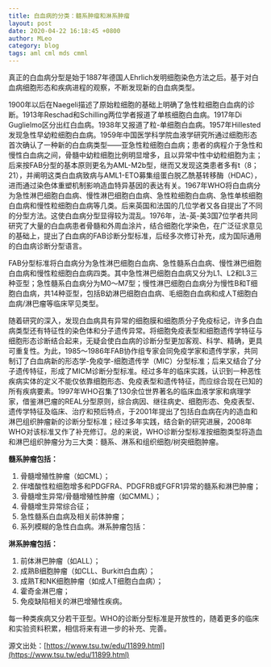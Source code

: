 ```yaml
---
title: 白血病的分类：髓系肿瘤和淋系肿瘤
layout: post
date: 2020-04-22 16:18:45 +0800
author: MLeo
category: blog
tags: aml cml mds cmml 
---
```


真正的白血病分型是始于1887年德国人Ehrlich发明细胞染色方法之后。基于对白血病细胞形态和疾病进程的观察，不断发现新的白血病类型。

1900年以后在Naegeli描述了原始粒细胞的基础上明确了急性粒细胞白血病的诊断。1913年Reschad和Schilling两位学者报道了单核细胞白血病。1917年Di Guglielmo区分出红白血病。1938年又报道了粒-单细胞白血病。1957年Hillested发现急性早幼粒细胞白血病。1959年中国医学科学院血液学研究所通过细胞形态首次确认了一种新的白血病类型——亚急性粒细胞白血病；患者的病程介于急性和慢性白血病之间，骨髓中幼粒细胞比例明显增多，且以异常中性中幼粒细胞为主；后来按FAB分型的基本原则更名为AML-M2b型，继而又发现这类患者多有t（8；21），并阐明这类白血病致病与AML1-ETO募集组蛋白脱乙酰基转移酶（HDAC），进而通过染色体重塑机制影响造血特异基因的表达有关。1967年WHO将白血病分为急性淋巴细胞白血病、慢性淋巴细胞白血病、急性粒细胞白血病、急性单核细胞白血病和慢性粒细胞白血病等几类。后来英国和法国的几位学者又各自提出了不同的分型方法。这使白血病分型显得较为混乱。1976年，法-英-美3国7位学者共同研究了大量的白血病患者骨髓和外周血涂片，结合细胞化学染色，在广泛征求意见的基础上，提出了白血病的FAB诊断分型标准，后经多次修订补充，成为国际通用的白血病诊断分型语言。

FAB分型标准将白血病分为急性淋巴细胞白血病、急性髓系白血病、慢性淋巴细胞白血病和慢性粒细胞白血病四类。其中急性淋巴细胞白血病又分为L1、L2和L3三种亚型；急性髓系白血病分为M0～M7型；慢性淋巴细胞白血病分为慢性B和T细胞白血病，共14种亚型，包括B幼淋巴细胞白血病、毛细胞白血病和成人T细胞白血病/淋巴瘤等临床罕见类型。

随着研究的深入，发现白血病具有异常的细胞膜和细胞质分子免疫标记，许多白血病类型还有特征性的染色体和分子遗传异常。将细胞免疫表型和细胞遗传学特征与细胞形态诊断结合起来，无疑会使白血病的诊断分型更加客观、科学、精确，更具可重复性。为此，1985～1986年FAB协作组专家会同免疫学家和遗传学家，共同制订了白血病新的形态学-免疫学-细胞遗传学（MIC）分型标准；后来又结合了分子遗传特征，形成了MICM诊断分型标准。经过多年的临床实践，认识到一种恶性疾病实体的定义不能仅依靠细胞形态、免疫表型和遗传特征，而应综合现在已知的所有疾病要素。1997年WHO召集了130余位世界著名的临床血液学家和病理学家，借鉴淋巴瘤的REAL分型原则，综合病因、继往病史、细胞形态、免疫表型、遗传学特征及临床、治疗和预后特点，于2001年提出了包括白血病在内的造血和淋巴组织肿瘤新的诊断分型标准；经过多年实践，结合新的研究进展，2008年WHO对该标准又作了补充修订。总的来说，WHO诊断分型标准按细胞类型将造血和淋巴组织肿瘤分为三大类：髓系、淋系和组织细胞/树突细胞肿瘤。

**髓系肿瘤包括：**

1.  骨髓增殖性肿瘤（如CML）；
2.  伴嗜酸性粒细胞增多和PDGFRA、PDGFRB或FGFR1异常的髓系和淋巴肿瘤；
3.  骨髓增生异常/骨髓增殖性肿瘤（如CMML）；
4.  骨髓增生异常综合征；
5.  急性髓系白血病及相关前体肿瘤；
6.  系列模糊的急性白血病。淋系肿瘤包括：

**淋系肿瘤包括：**

1.  前体淋巴肿瘤（如ALL）；
2.  成熟B细胞肿瘤（如CLL、Burkitt白血病）；
3.  成熟T和NK细胞肿瘤（如成人T细胞白血病）；
4.  霍奇金淋巴瘤；
5.  免疫缺陷相关的淋巴增殖性疾病。

每一种类疾病又分若干亚型。WHO的诊断分型标准是开放性的，随着更多的临床和实验资料积累，相信将来有进一步的补充、完善。

源文出处：[https://www.tsu.tw/edu/11899.html](https://www.tsu.tw/edu/11899.html)
